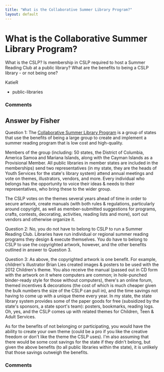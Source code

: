 ```yaml
---
title: "What is the Collaborative Summer Library Program?"
layout: default
---
```

What is the Collaborative Summer Library Program?
=====================
What is the CSLP? Is membership in CSLP required to host a Summer
Reading Club at a public library? What are the benefits to being a CSLP
library - or not being one?

KatieR

<ul class="tags"><li class="tag">public-libraries</li></ul>

### Comments ###


Answer by Fisher
----------------
Question 1: The [Collaborative Summer Library
Program](http://www.cslpreads.org/about.html) is a group of states that
use the benefits of being a large group to create and implement a summer
reading program that is low cost and high-quality.

Members of the group (including: 50 states, the District of Columbia,
America Samoa and Mariana Islands, along with the Cayman Islands as a
Provisional Member. All public libraries in member states are included
in the memberships) send two representatives (in my state, they are the
heads of Youth Services for the state's library system) attend annual
meetings and vote on themes, illustrators, vendors, and more. Every
individual who belongs has the opportunity to voice their ideas & needs
to their representatives, who bring these to the wider group.

The CSLP votes on the themes several years ahead of time in order to
secure artwork, create manuals (with both rules & regulations,
particularly around copyright, as well as member-submitted suggestions
for programs, crafts, contests, decorating, activities, reading lists
and more), sort out vendors and otherwise organize it.

Question 2: No, you do not have to belong to CSLP to run a Summer
Reading Club. Libraries have run individual or regional summer reading
programs they design & execute themselves. You do have to belong to CSLP
to use the copyrighted artwork, however, and the other benefits outlined
in answer to Question 3.

Question 3: As above, the copyrighted artwork is one benefit. For
example, children's illustrator Brian Lies created images & posters to
be used with the 2012 Children's theme. You also receive the manual
(passed out in CD form with the artwork on it where computers are
common; in hole-punched binder-ready style for those without computers),
there's an online forum, themed incentives & decorations (the cost of
which is much cheaper given the bulk numbers the size of the CSLP can
pull in), and the time savings not having to come up with a unique theme
every year. In my state, the state library system provides some of the
paper goods for free (subsidized by the state's sponsors, a state
sport's team): posters, bookmarks, reading logs. Oh, yes, and the CSLP
comes up with related themes for Children, Teen & Adult Services.

As for the benefits of not belonging or participating, you would have
the ability to create your own theme (could be a pro if you like the
creative freedom or don't like the theme the CSLP uses). I'm also
assuming that there would be some cost savings for the state if they
didn't belong, but given the above benefits (to all public libraries
within the state), it is unlikely that those savings outweigh the
benefits.

### Comments ###

